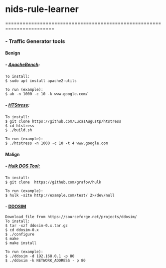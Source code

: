 # nids-rule-learner
=======================================================================

### - Traffic Generator tools

#### Benign
##### - [ApacheBench](https://httpd.apache.org/docs/2.4/programs/ab.html): 
	To install:
    $ sudo apt install apache2-utils
    
    To run (example):
    $ ab -n 1000 -c 10 -k www.google.com/
    
    
##### - [HTStress](https://github.com/LucasAugustp/htstress):
	To install:
    $ git clone https://github.com/LucasAugustp/htstress
    $ cd htstress
    $ ./build.sh
    
    To run (example):
    $ ./htstress -n 1000 -c 10 -t 4 www.google.com
    
    
#### Malign
##### - [Hulk DOS Tool:](https://github.com/grafov/hulk)
    To install:
    $ git clone  https://github.com/grafov/hulk
    
    To run (example):
    $ hulk -site http://example.com/test/ 2>/dev/null
    
#### - [DDOSIM](https://sourceforge.net/projects/ddosim/)
    Download file from https://sourceforge.net/projects/ddosim/
    To install:
    $ tar -xzf ddosim-0.x.tar.gz
    $ cd ddosim-0.x
    $ ./configure
    $ make
    $ make install
    
    To run (example):
    $ ./ddosim -d 192.168.0.1 -p 80
    $ ./ddosim -k NETWORK_ADDRESS - p 80        
